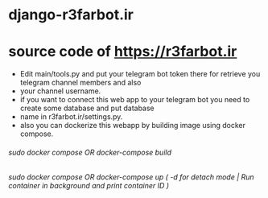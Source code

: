 # django-r3farbot.ir

# source code of https://r3farbot.ir

- Edit main/tools.py and put your telegram bot token there for retrieve you telegram channel members and also 
- your channel username.
- if you want to connect this web app to your telegram bot you need to create some database and put database
- name in r3farbot.ir/settings.py.
- also you can dockerize this webapp by building image using docker compose.
###### sudo docker compose OR docker-compose build 
###### sudo docker compose OR docker-compose up ( -d for detach mode | Run container in background and print container ID )  
